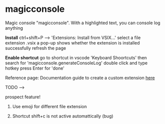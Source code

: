 # magicconsole

Magic console "magicconsole". With a highlighted text, you can console log anything

**Install**
ctrl+shift+P --> 'Extensions: Install from VSIX...'
select a file extension .vsix
a pop-up shows whether the extension is installed successfully
refresh the page

**Enable shortcut**
go to shortcut in vscode 'Keyboard Shoortcuts' then search for
'magicconsole.generateConsoleLog'
double click and type hotkey
press Enter for 'done'

Reference page:
Documentation guide to create a custom extension [here](https://code.visualstudio.com/api/get-started/your-first-extension)

TODO -->

prospect feature!

1. Use emoji for different file extension

2. Shortcut shift+c is not active automattically (bug)
